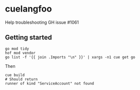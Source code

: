 # cuelangfoo

Help troubleshooting GH issue #1061

## Getting started

```shell
go mod tidy
hof mod vendor
go list -f '{{ join .Imports "\n" }}' | xargs -n1 cue get go
```

Then
```
cue build
# Should return
runner of kind "ServiceAccount" not found
```